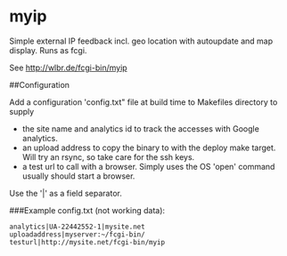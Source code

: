 # myip
Simple external IP feedback incl. geo location with autoupdate and map display. Runs as fcgi.

See http://wlbr.de/fcgi-bin/myip

##Configuration

Add a configuration 'config.txt" file at build time to Makefiles directory to supply 

   - the site name and analytics id to track the accesses with Google analytics.
   - an upload address to copy the binary to with the deploy make target. Will try an rsync, so take care for the ssh keys.
   - a test url to call with a browser. Simply uses the OS 'open' command usually should start a browser.

Use the '|' as a field separator.

###Example config.txt (not working data):

    analytics|UA-22442552-1|mysite.net
    uploadaddress|myserver:~/fcgi-bin/
    testurl|http://mysite.net/fcgi-bin/myip 
    

